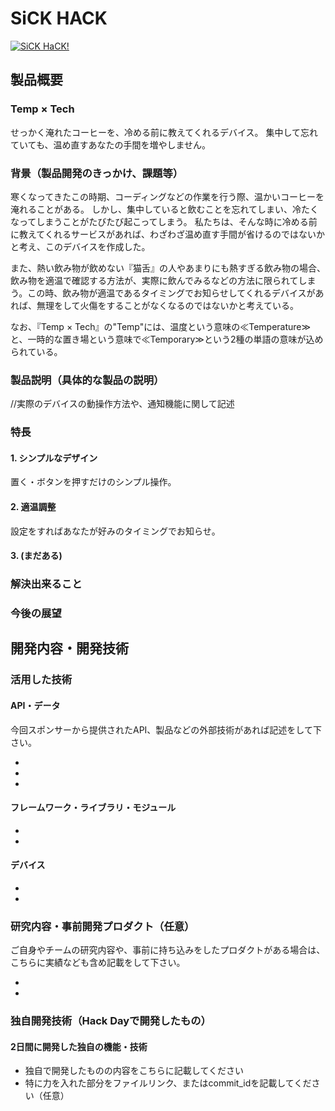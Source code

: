# SiCK HACK

[![SiCK HaCK!](image.png)](https://www.youtube.com/watch?v=??????????)

## 製品概要
### Temp × Tech
せっかく淹れたコーヒーを、冷める前に教えてくれるデバイス。
集中して忘れていても、温め直すあなたの手間を増やしません。


### 背景（製品開発のきっかけ、課題等）
寒くなってきたこの時期、コーディングなどの作業を行う際、温かいコーヒーを淹れることがある。
しかし、集中していると飲むことを忘れてしまい、冷たくなってしまうことがたびたび起こってしまう。
私たちは、そんな時に冷める前に教えてくれるサービスがあれば、わざわざ温め直す手間が省けるのではないかと考え、このデバイスを作成した。

また、熱い飲み物が飲めない『猫舌』の人やあまりにも熱すぎる飲み物の場合、飲み物を適温で確認する方法が、実際に飲んでみるなどの方法に限られてしまう。この時、飲み物が適温であるタイミングでお知らせしてくれるデバイスがあれば、無理をして火傷をすることがなくなるのではないかと考えている。

なお、『Temp × Tech』の"Temp"には、温度という意味の≪Temperature≫と、一時的な置き場という意味で≪Temporary≫という2種の単語の意味が込められている。

### 製品説明（具体的な製品の説明）
//実際のデバイスの動操作方法や、通知機能に関して記述

### 特長

#### 1. シンプルなデザイン
置く・ボタンを押すだけのシンプル操作。

#### 2. 適温調整
設定をすればあなたが好みのタイミングでお知らせ。

#### 3. (まだある)

### 解決出来ること


### 今後の展望


## 開発内容・開発技術
### 活用した技術
#### API・データ
今回スポンサーから提供されたAPI、製品などの外部技術があれば記述をして下さい。

*
*
*

#### フレームワーク・ライブラリ・モジュール
*
*

#### デバイス
*
*

### 研究内容・事前開発プロダクト（任意）
ご自身やチームの研究内容や、事前に持ち込みをしたプロダクトがある場合は、こちらに実績なども含め記載をして下さい。

*
*


### 独自開発技術（Hack Dayで開発したもの）
#### 2日間に開発した独自の機能・技術
* 独自で開発したものの内容をこちらに記載してください
* 特に力を入れた部分をファイルリンク、またはcommit_idを記載してください（任意）
